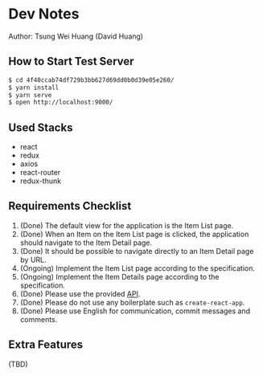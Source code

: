 # Dev Notes

Author: Tsung Wei Huang (David Huang)

## How to Start Test Server

```bash
$ cd 4f40ccab74df729b3bb627d69dd0b0d39e05e260/
$ yarn install
$ yarn serve
$ open http://localhost:9000/
```

## Used Stacks

- react
- redux
- axios
- react-router
- redux-thunk

## Requirements Checklist

1. (Done) The default view for the application is the Item List page.
2. (Done) When an Item on the Item List page is clicked, the application should navigate to the Item Detail page.
3. (Done) It should be possible to navigate directly to an Item Detail page by URL.
4. (Ongoing) Implement the Item List page according to the specification.
5. (Ongoing) Implement the Item Details page according to the specification.
6. (Done) Please use the provided [API](./API.md).
7. (Done) Please do not use any boilerplate such as `create-react-app`.
8. (Done) Please use English for communication, commit messages and comments.

## Extra Features

(TBD)
